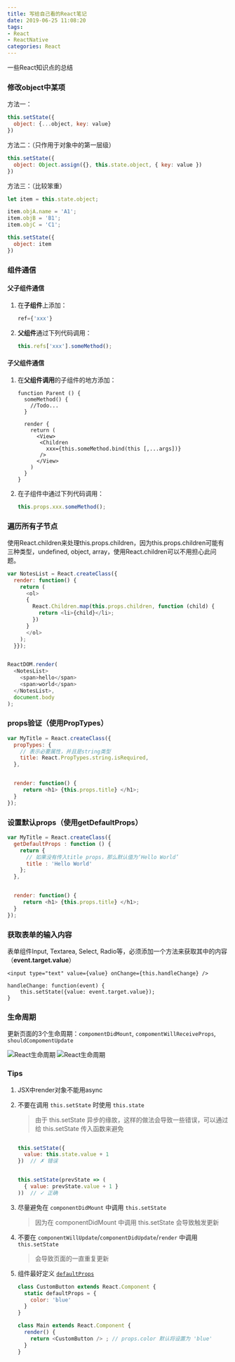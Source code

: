 ```yaml
---
title: 写给自己看的React笔记
date: 2019-06-25 11:08:20
tags: 
- React
- ReactNative
categories: React
---
```


一些React知识点的总结

<!-- more -->

### 修改object中某项

方法一：

```javascript
this.setState({
  object: {...object, key: value}
})
```

方法二：（只作用于对象中的第一层级）

```javascript
this.setState({
  object: Object.assign({}, this.state.object, { key: value })
})
```

方法三：（比较笨重）

```javascript
let item = this.state.object;

item.objA.name = 'A1';
item.objB = 'B1';
item.objC = 'C1';

this.setState({
  object: item
})
```

### 组件通信

#### 父子组件通信

1. 在**子组件**上添加：

   ```javascript
   ref={'xxx'}
   ```

2. **父组件**通过下列代码调用：

   ```javascript
   this.refs['xxx'].someMethod();
   ```

#### 子父组件通信

1. 在**父组件调用**的子组件的地方添加：

   ```
   function Parent () {
     someMethod() {
       //Todo...
     }

     render {
       return (
         <View>
          <Children
            xxx={this.someMethod.bind(this [,...args])}
          />
         </View>
       )
     }
   }
   ```

2. 在子组件中通过下列代码调用：

   ```javascript
   this.props.xxx.someMethod();
   ```

### 遍历所有子节点

使用React.children来处理this.props.children，因为this.props.children可能有三种类型，undefined, object, array，使用React.children可以不用担心此问题。

```javascript
var NotesList = React.createClass({
  render: function() {
    return (
      <ol>
      {
        React.Children.map(this.props.children, function (child) {
          return <li>{child}</li>;
        })
      }
      </ol>
    );
  }});


ReactDOM.render(
  <NotesList>
    <span>hello</span>
    <span>world</span>
  </NotesList>,
  document.body
);
```

### props验证（使用PropTypes）

```javascript
var MyTitle = React.createClass({
  propTypes: {
    // 表示必要属性，并且是string类型
    title: React.PropTypes.string.isRequired,
  },


  render: function() {
     return <h1> {this.props.title} </h1>;
  }
});
```

### 设置默认props（使用getDefaultProps）

```javascript
var MyTitle = React.createClass({
  getDefaultProps : function () {
    return {
      // 如果没有传入title props，那么默认值为‘Hello World’
      title : 'Hello World'
    };
  },


  render: function() {
     return <h1> {this.props.title} </h1>;
  }
});
```

### 获取表单的输入内容

表单组件Input, Textarea, Select, Radio等，必须添加一个方法来获取其中的内容（**event.target.value**）

```
<input type="text" value={value} onChange={this.handleChange} />

handleChange: function(event) {
    this.setState({value: event.target.value});
}
```

### 生命周期

更新页面的3个生命周期：`compomentDidMount`, `compomentWillReceiveProps`, `shouldCompomentUpdate`

![React生命周期](https://frank-database.oss-cn-hangzhou.aliyuncs.com/img/2019-8-20-11-4-46.png)
![React生命周期](https://frank-database.oss-cn-hangzhou.aliyuncs.com/img/2019-8-19-16-18-0.png)

### Tips

1. JSX中render对象不能用async
2. 不要在调用 `this.setState` 时使用 `this.state`
    > 由于 this.setState 异步的缘故，这样的做法会导致一些错误，可以通过给 this.setState 传入函数来避免

    ```javascript

    this.setState({
      value: this.state.value + 1
    })  // ✗ 错误


    this.setState(prevState => (
      { value: prevState.value + 1 }
    ))  // ✓ 正确
    ```

3. 尽量避免在 `componentDidMount` 中调用 `this.setState`
    > 因为在 componentDidMount 中调用 this.setState 会导致触发更新

4. 不要在 `componentWillUpdate`/`componentDidUpdate`/`render` 中调用 `this.setState`
    > 会导致页面的一直重复更新

5. 组件最好定义 [`defaultProps`](https://zh-hans.reactjs.org/docs/react-component.html#defaultprops)

    ```javascript
    class CustomButton extends React.Component {
      static defaultProps = {
        color: 'blue'
      }
    }

    class Main extends React.Component {
      render() {
        return <CustomButton /> ; // props.color 默认将设置为 'blue'
      }
    }


    ```
